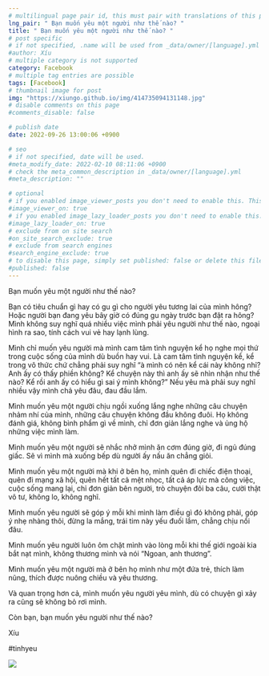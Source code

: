 ```yaml
---
# multilingual page pair id, this must pair with translations of this page. (This name must be unique)
lng_pair: " Bạn muốn yêu một người như thế nào? "
title: " Bạn muốn yêu một người như thế nào? "
# post specific
# if not specified, .name will be used from _data/owner/[language].yml
#author: Xíu
# multiple category is not supported
category: Facebook
# multiple tag entries are possible
tags: [Facebook]
# thumbnail image for post
img: "https://xiungo.github.io/img/414735094131148.jpg"
# disable comments on this page
#comments_disable: false

# publish date
date: 2022-09-26 13:00:06 +0900

# seo
# if not specified, date will be used.
#meta_modify_date: 2022-02-10 08:11:06 +0900
# check the meta_common_description in _data/owner/[language].yml
#meta_description: ""

# optional
# if you enabled image_viewer_posts you don't need to enable this. This is only if image_viewer_posts = false
#image_viewer_on: true
# if you enabled image_lazy_loader_posts you don't need to enable this. This is only if image_lazy_loader_posts = false
#image_lazy_loader_on: true
# exclude from on site search
#on_site_search_exclude: true
# exclude from search engines
#search_engine_exclude: true
# to disable this page, simply set published: false or delete this file
#published: false
---
```


<!-- outline-start -->

Bạn muốn yêu một người như thế nào?

Bạn có tiêu chuẩn gì hay có gu gì cho người yêu tương lai của mình hông? Hoặc người bạn đang yêu bây giờ có đúng gu ngày trước bạn đặt ra hông? Mình không suy nghĩ quá nhiều việc mình phải yêu người như thế nào, ngoại hình ra sao, tính cách vui vẻ hay lạnh lùng.

Mình chỉ muốn yêu người mà mình cam tâm tình nguyện kể họ nghe mọi thứ trong cuộc sống của mình dù buồn hay vui. Là cam tâm tình nguyện kể, kể trong vô thức chứ chẳng phải suy nghĩ “à mình có nên kể cái này không nhỉ? Anh ấy có thấy phiền không? Kể chuyện này thì anh ấy sẽ nhìn nhận như thế nào? Kể rồi anh ấy có hiểu gì sai ý mình không?” Nếu yêu mà phải suy nghĩ nhiều vậy mình chả yêu đâu, đau đầu lắm.

Mình muốn yêu một người chịu ngồi xuống lắng nghe những câu chuyện nhảm nhí của mình, những câu chuyện không đầu không đuôi. Họ không đánh giá, không bình phẩm gì về mình, chỉ đơn giản lắng nghe và ủng hộ những việc mình làm.

Mình muốn yêu một người sẽ nhắc nhở mình ăn cơm đúng giờ, đi ngủ đúng giấc. Sẽ vì mình mà xuống bếp dù người ấy nấu ăn chẳng giỏi.

Mình muốn yêu một người mà khi ở bên họ, mình quên đi chiếc điện thoại, quên đi mạng xã hội, quên hết tất cả mệt nhọc, tất cả áp lực mà công việc, cuộc sống mang lại, chỉ đơn giản bên người, trò chuyện đôi ba câu, cười thật vô tư, không lo, không nghĩ.

Mình muốn yêu người sẽ góp ý mỗi khi mình làm điều gì đó không phải, góp ý nhẹ nhàng thôi, đừng la mắng, trái tim này yếu đuối lắm, chẳng chịu nổi đâu.

Mình muốn yêu người luôn ôm chặt mình vào lòng mỗi khi thế giới ngoài kia bắt nạt mình, không thương mình và nói “Ngoan, anh thương”.

Mình muốn yêu một người mà ở bên họ mình như một đứa trẻ, thích làm nũng, thích được nuông chiều và yêu thương.

Và quan trọng hơn cả, mình muốn yêu người yêu mình, dù có chuyện gì xảy ra cũng sẽ không bỏ rơi mình.

Còn bạn, bạn muốn yêu người như thế nào?

Xíu

#tinhyeu

<!-- outline-end -->

<img src= "https://xiungo.github.io/img/414735094131148.jpg">
